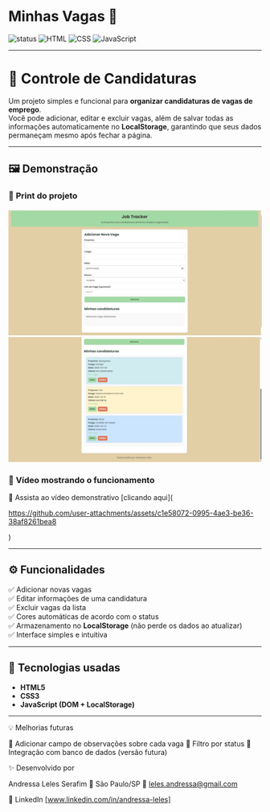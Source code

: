 # Minhas Vagas 🚀

![status](https://img.shields.io/badge/status-em%20desenvolvimento-yellow) 
![HTML](https://img.shields.io/badge/HTML5-%23E34F26?logo=html5&logoColor=white)
![CSS](https://img.shields.io/badge/CSS3-%231572B6?logo=css3&logoColor=white)
![JavaScript](https://img.shields.io/badge/JavaScript-%23F7DF1E?logo=javascript&logoColor=black)

---

# 💼 Controle de Candidaturas

Um projeto simples e funcional para **organizar candidaturas de vagas de emprego**.  
Você pode adicionar, editar e excluir vagas, além de salvar todas as informações automaticamente no **LocalStorage**, garantindo que seus dados permaneçam mesmo após fechar a página.

---

## 🖼️ Demonstração

### 📸 **Print do projeto**
<img src="./prints/formulario.png" width="600" alt="Print do projeto">
<img src="./prints/vagas-adicionadas.png" width="600" alt="Print do projeto">

### 🎥 **Vídeo mostrando o funcionamento**
📱 Assista ao vídeo demonstrativo [clicando aqui](

https://github.com/user-attachments/assets/c1e58072-0995-4ae3-be36-38af8261bea8

)  


---

## ⚙️ Funcionalidades

✅ Adicionar novas vagas  
✅ Editar informações de uma candidatura  
✅ Excluir vagas da lista  
✅ Cores automáticas de acordo com o status  
✅ Armazenamento no **LocalStorage** (não perde os dados ao atualizar)  
✅ Interface simples e intuitiva

---

## 🧠 Tecnologias usadas

- **HTML5**
- **CSS3**
- **JavaScript (DOM + LocalStorage)**

---

💡 Melhorias futuras

🔹 Adicionar campo de observações sobre cada vaga
🔹 Filtro por status
🔹 Integração com banco de dados (versão futura)

✨ Desenvolvido por

Andressa Leles Serafim
📍 São Paulo/SP
📧 leles.andressa@gmail.com

🔗 LinkedIn [www.linkedin.com/in/andressa-leles]


